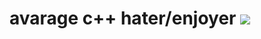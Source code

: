 # avarage c++ hater/enjoyer <img src="https://i.kym-cdn.com/photos/images/newsfeed/001/888/727/490.jpg"></img>
